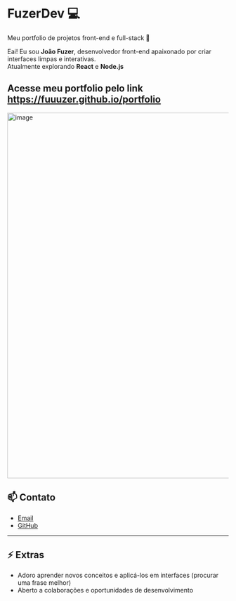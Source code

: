# FuzerDev 💻
Meu portfolio de projetos front-end e full-stack 🚀

Eai! Eu sou **João Fuzer**, desenvolvedor front-end apaixonado por criar interfaces limpas e interativas.  
Atualmente explorando **React** e **Node.js**

## Acesse meu portfolio pelo link https://fuuuzer.github.io/portfolio
<img width="998" height="832" alt="image" src="https://github.com/user-attachments/assets/1656a386-6e26-4af0-a9c1-e80d2ac6df1b" />



## 📫 Contato
- [Email](mailto:fuuzer_@hotmail.com)  
- [GitHub](https://github.com/Fuuuzer)  

---

## ⚡ Extras
- Adoro aprender novos conceitos e aplicá-los em interfaces (procurar uma frase melhor)
- Aberto a colaborações e oportunidades de desenvolvimento
